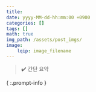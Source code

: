```yaml
---
title: 
date: yyyy-MM-dd-hh:mm:00 +0900
categories: []
tags: []
math: true
img_path: /assets/post_imgs/
image:
	lqip: image_filename
---
```



> ✔️ 간단 요약
> 
> 
{ :.prompt-info }
> 

